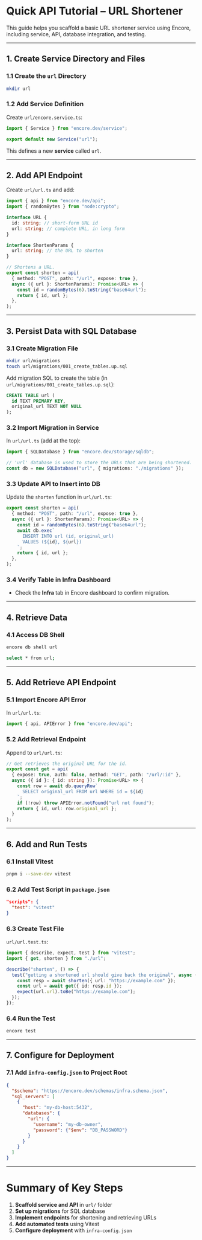 # Quick API Tutorial – URL Shortener

This guide helps you scaffold a basic URL shortener service using Encore, including service, API, database integration, and testing.

---

## 1. Create Service Directory and Files

### 1.1 Create the `url` Directory

```sh
mkdir url
```

### 1.2 Add Service Definition

Create `url/encore.service.ts`:

```ts
import { Service } from "encore.dev/service";

export default new Service("url");
```

This defines a new **service** called `url`.

---

## 2. Add API Endpoint

Create `url/url.ts` and add:

```ts
import { api } from "encore.dev/api";
import { randomBytes } from "node:crypto";

interface URL {
  id: string; // short-form URL id
  url: string; // complete URL, in long form
}

interface ShortenParams {
  url: string; // the URL to shorten
}

// Shortens a URL.
export const shorten = api(
  { method: "POST", path: "/url", expose: true },
  async ({ url }: ShortenParams): Promise<URL> => {
    const id = randomBytes(6).toString("base64url");
    return { id, url };
  },
);
```

---

## 3. Persist Data with SQL Database

### 3.1 Create Migration File

```sh
mkdir url/migrations
touch url/migrations/001_create_tables.up.sql
```

Add migration SQL to create the table (in `url/migrations/001_create_tables.up.sql`):

```sql
CREATE TABLE url (
  id TEXT PRIMARY KEY,
  original_url TEXT NOT NULL
);
```

### 3.2 Import Migration in Service

In `url/url.ts` (add at the top):

```ts
import { SQLDatabase } from "encore.dev/storage/sqldb";

// 'url' database is used to store the URLs that are being shortened.
const db = new SQLDatabase("url", { migrations: "./migrations" });
```

### 3.3 Update API to Insert into DB

Update the `shorten` function in `url/url.ts`:

```ts
export const shorten = api(
  { method: "POST", path: "/url", expose: true },
  async ({ url }: ShortenParams): Promise<URL> => {
    const id = randomBytes(6).toString("base64url");
    await db.exec`
      INSERT INTO url (id, original_url)
      VALUES (${id}, ${url})
    `;
    return { id, url };
  },
);
```

### 3.4 Verify Table in Infra Dashboard

* Check the **Infra** tab in Encore dashboard to confirm migration.

---

## 4. Retrieve Data

### 4.1 Access DB Shell

```sh
encore db shell url

select * from url;
```

---

## 5. Add Retrieve API Endpoint

### 5.1 Import Encore API Error

In `url/url.ts`:

```ts
import { api, APIError } from "encore.dev/api";
```

### 5.2 Add Retrieval Endpoint

Append to `url/url.ts`:

```ts
// Get retrieves the original URL for the id.
export const get = api(
  { expose: true, auth: false, method: "GET", path: "/url/:id" },
  async ({ id }: { id: string }): Promise<URL> => {
    const row = await db.queryRow`
      SELECT original_url FROM url WHERE id = ${id}
    `;
    if (!row) throw APIError.notFound("url not found");
    return { id, url: row.original_url };
  }
);
```

---

## 6. Add and Run Tests

### 6.1 Install Vitest

```sh
pnpm i --save-dev vitest
```

### 6.2 Add Test Script in `package.json`

```json
"scripts": {
  "test": "vitest"
}
```

### 6.3 Create Test File

`url/url.test.ts`:

```ts
import { describe, expect, test } from "vitest";
import { get, shorten } from "./url";

describe("shorten", () => {
  test("getting a shortened url should give back the original", async () => {
    const resp = await shorten({ url: "https://example.com" });
    const url = await get({ id: resp.id });
    expect(url.url).toBe("https://example.com");
  });
});
```

### 6.4 Run the Test

```sh
encore test
```

---

## 7. Configure for Deployment

### 7.1 Add `infra-config.json` to Project Root

```json
{
  "$schema": "https://encore.dev/schemas/infra.schema.json",
  "sql_servers": [
    {
      "host": "my-db-host:5432",
      "databases": {
        "url": {
          "username": "my-db-owner",
          "password": {"$env": "DB_PASSWORD"}
        }
      }
    }
  ]
}
```

---

# Summary of Key Steps

1. **Scaffold service and API** in `url/` folder
2. **Set up migrations** for SQL database
3. **Implement endpoints** for shortening and retrieving URLs
4. **Add automated tests** using Vitest
5. **Configure deployment** with `infra-config.json`

